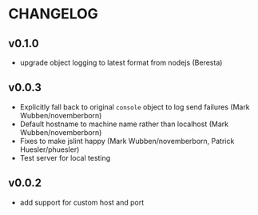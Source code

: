# CHANGELOG

## v0.1.0

* upgrade object logging to latest format from nodejs (Beresta)

## v0.0.3

* Explicitly fall back to original `console` object to log send failures (Mark Wubben/novemberborn)
* Default hostname to machine name rather than localhost (Mark Wubben/novemberborn)
* Fixes to make jslint happy (Mark Wubben/novemberborn, Patrick
  Huesler/phuesler)
* Test server for local testing

## v0.0.2

* add support for custom host and port
